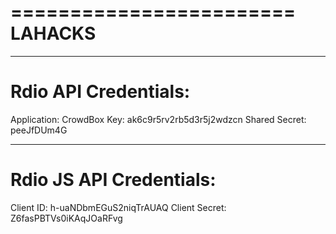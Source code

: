 ========================
		  LAHACKS
========================

________________________
Rdio API Credentials:
========================
Application: CrowdBox 
Key: ak6c9r5rv2rb5d3r5j2wdzcn 
Shared Secret: peeJfDUm4G

________________________
Rdio JS API Credentials:
========================
Client ID: h-uaNDbmEGuS2niqTrAUAQ
Client Secret: Z6fasPBTVs0iKAqJOaRFvg